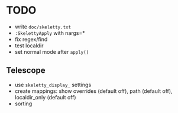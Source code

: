 # TODO
* write `doc/skeletty.txt` 
* `:SkelettyApply` with nargs=*
* fix regex/find
* test localdir
* set normal mode after `apply()`


## Telescope
* use `skeletty_display_` settings 
* create mappings: show overrides (default off), path (default off), localdir_only (default off)
* sorting

